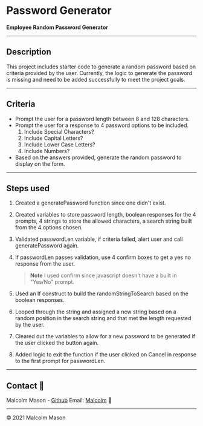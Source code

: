 # Password Generator

**Employee Random Password Generator**

---

## Description

This project includes starter code to generate a random password based on criteria provided by the user. Currently, the logic to generate the password is missing and need to be added successfully to meet the project goals.

---

## Criteria

- Prompt the user for a password length between 8 and 128 characters.
- Prompt the user for a response to 4 password options to be included.
  1. Include Special Characters?
  2. Include Capital Letters?
  3. Include Lower Case Letters?
  4. Include Numbers?
- Based on the answers provided, generate the random password to display on the form.

---

## Steps used

1. Created a generatePassword function since one didn't exist.
2. Created variables to store password length, boolean responses for the 4 prompts, 4 strings to store the allowed characters, a search string built from the 4 options chosen.
3. Validated passwordLen variable, if criteria failed, alert user and call generatePassword again.
4. If passwordLen passes validation, use 4 confirm boxes to get a yes no response from the user.

   > **Note** I used confirm since javascript doesn't have a built in "Yes/No" prompt.
   
5. Used an If construct to build the randomStringToSearch based on the boolean responses.
6. Looped through the string and assigned a new string based on a random position in the search string and that met the length requested by the user.
7. Cleared out the variables to allow for a new password to be generated if the user clicked the button again.
8. Added logic to exit the function if the user clicked on Cancel in response to the first prompt for passwordLen.

---

## Contact 📱

Malcolm Mason - [Github](https://github.com/malmason) Email: [Malcolm](mailto:malmason66@gmail.com) 📧

---

&copy; 2021 Malcolm Mason
